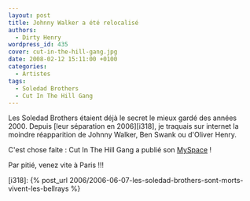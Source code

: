 ```yaml
---
layout: post
title: Johnny Walker a été relocalisé
authors:
  - Dirty Henry
wordpress_id: 435
cover: cut-in-the-hill-gang.jpg
date: 2008-02-12 15:11:00 +0100
categories:
  - Artistes
tags:
  - Soledad Brothers
  - Cut In The Hill Gang
---
```


Les Soledad Brothers étaient déjà le secret le mieux gardé des années 2000.
Depuis [leur séparation en 2006][i318], je traquais sur internet la moindre
réapparition de Johnny Walker, Ben Swank ou d'Oliver Henry.

C'est chose faite : Cut In The Hill Gang a publié son [MySpace][1] !

Par pitié, venez vite à Paris !!!

[1]: https://myspace.com/cutinthehillgang

[i318]:
{% post_url 2006/2006-06-07-les-soledad-brothers-sont-morts-vivent-les-bellrays %}
